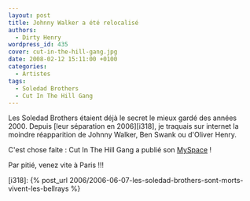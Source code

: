 ```yaml
---
layout: post
title: Johnny Walker a été relocalisé
authors:
  - Dirty Henry
wordpress_id: 435
cover: cut-in-the-hill-gang.jpg
date: 2008-02-12 15:11:00 +0100
categories:
  - Artistes
tags:
  - Soledad Brothers
  - Cut In The Hill Gang
---
```


Les Soledad Brothers étaient déjà le secret le mieux gardé des années 2000.
Depuis [leur séparation en 2006][i318], je traquais sur internet la moindre
réapparition de Johnny Walker, Ben Swank ou d'Oliver Henry.

C'est chose faite : Cut In The Hill Gang a publié son [MySpace][1] !

Par pitié, venez vite à Paris !!!

[1]: https://myspace.com/cutinthehillgang

[i318]:
{% post_url 2006/2006-06-07-les-soledad-brothers-sont-morts-vivent-les-bellrays %}
